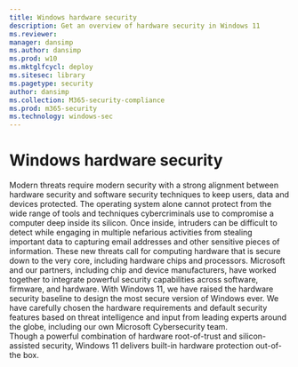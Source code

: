```yaml
---
title: Windows hardware security
description: Get an overview of hardware security in Windows 11
ms.reviewer: 
manager: dansimp
ms.author: dansimp
ms.prod: w10
ms.mktglfcycl: deploy
ms.sitesec: library
ms.pagetype: security
author: dansimp
ms.collection: M365-security-compliance
ms.prod: m365-security
ms.technology: windows-sec
---
```


# Windows hardware security

Modern threats require modern security with a strong alignment between hardware security and software security techniques to keep users, data and devices protected. The operating system alone cannot protect from the wide range of tools and techniques cybercriminals use to compromise a computer deep inside its silicon. Once inside, intruders can be difficult to detect while engaging in multiple nefarious activities from stealing important data to capturing email addresses and other sensitive pieces of information.
These new threats call for computing hardware that is secure down to the very core, including hardware chips and processors. Microsoft and our partners, including chip and device manufacturers, have worked together to integrate powerful security capabilities across software, firmware, and hardware. 
With Windows 11, we have raised the hardware security baseline to design the most secure version of Windows ever. We have carefully chosen the hardware requirements and default security features based on threat intelligence and input from leading experts around the globe, including our own Microsoft Cybersecurity team.  
Though a powerful combination of hardware root-of-trust and silicon-assisted security, Windows 11 delivers built-in hardware protection out-of-the box.  
